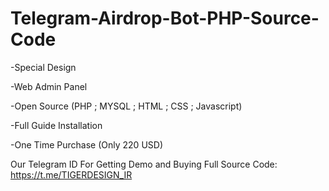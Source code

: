 # Telegram-Airdrop-Bot-PHP-Source-Code

-Special Design

-Web Admin Panel

-Open Source (PHP ; MYSQL ; HTML ; CSS ; Javascript)

-Full Guide Installation

-One Time Purchase (Only 220 USD)

 Our Telegram ID For Getting Demo and Buying Full Source Code:
 https://t.me/TIGERDESIGN_IR
